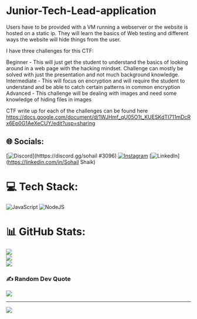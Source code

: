 # Junior-Tech-Lead-application
Users have to be provided with a VM running a webserver or the website is hosted on a static ip. They will learn the basics of Web testing and different ways the website will hide things from the user.

I have three challenges for this CTF:

  Beginner - This will just get the student to understand the basics of looking around in a web page with the hacking mindset. Challenge can mostly be    solved with just the presentation and not much background knowledge.
  Intermediate - This will focus on encryption and will require the student to understand and be able to catch certain patterns in common encryption
  Advanced - This challenge will be dealing with images and need some knowledge of hiding files in images



 CTF write up for each of the challenges can be found here https://docs.google.com/document/d/1WJHmf_qU05O1t_KUESKdTI711mDcRx6Ep0G1AeXeCUY/edit?usp=sharing
   
  

## 🌐 Socials:
[![Discord](https://img.shields.io/badge/Discord-%237289DA.svg?logo=discord&logoColor=white)](htttps://discord.gg/sohail #3096) [![Instagram](https://img.shields.io/badge/Instagram-%23E4405F.svg?logo=Instagram&logoColor=white)](https://instagram.com/sohail382517) [![LinkedIn](https://img.shields.io/badge/LinkedIn-%230077B5.svg?logo=linkedin&logoColor=white)](https://linkedin.com/in/Sohail Shaik) 

# 💻 Tech Stack:
![JavaScript](https://img.shields.io/badge/javascript-%23323330.svg?style=for-the-badge&logo=javascript&logoColor=%23F7DF1E) ![NodeJS](https://img.shields.io/badge/node.js-6DA55F?style=for-the-badge&logo=node.js&logoColor=white)
# 📊 GitHub Stats:
![](https://github-readme-stats.vercel.app/api?username=infernexio&theme=dark&hide_border=false&include_all_commits=false&count_private=false)<br/>
![](https://github-readme-streak-stats.herokuapp.com/?user=infernexio&theme=dark&hide_border=false)<br/>
![](https://github-readme-stats.vercel.app/api/top-langs/?username=infernexio&theme=dark&hide_border=false&include_all_commits=false&count_private=false&layout=compact)

### ✍️ Random Dev Quote
![](https://quotes-github-readme.vercel.app/api?type=horizontal&theme=radical)

---
[![](https://visitcount.itsvg.in/api?id=infernexio&icon=0&color=0)](https://visitcount.itsvg.in)
